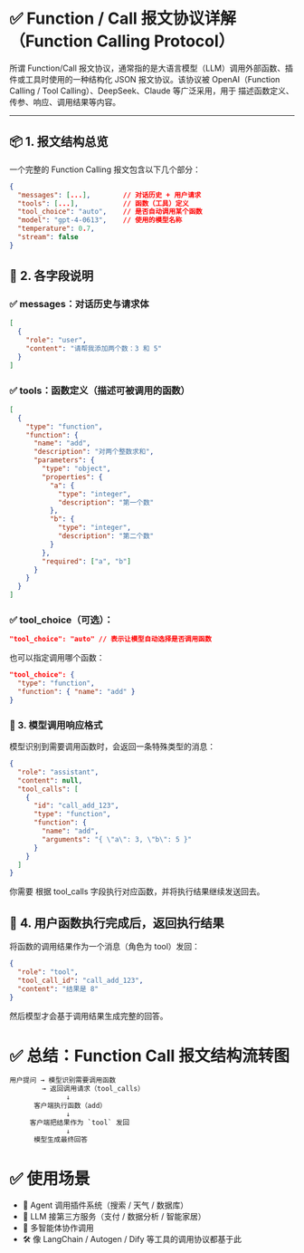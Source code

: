 # ✅ Function / Call 报文协议详解（Function Calling Protocol）

所谓 Function/Call 报文协议，通常指的是大语言模型（LLM）调用外部函数、插件或工具时使用的一种结构化 JSON 报文协议。该协议被 OpenAI（Function Calling / Tool Calling）、DeepSeek、Claude 等广泛采用，用于 描述函数定义、传参、响应、调用结果等内容。

---

## 📦 1. 报文结构总览
一个完整的 Function Calling 报文包含以下几个部分：
```json
{
  "messages": [...],        // 对话历史 + 用户请求
  "tools": [...],           // 函数（工具）定义
  "tool_choice": "auto",    // 是否自动调用某个函数
  "model": "gpt-4-0613",    // 使用的模型名称
  "temperature": 0.7,
  "stream": false
}
```
## 🧩 2. 各字段说明
### ✅ messages：对话历史与请求体
```json
[
  {
    "role": "user",
    "content": "请帮我添加两个数：3 和 5"
  }
]
```

### ✅ tools：函数定义（描述可被调用的函数）
```json
[
  {
    "type": "function",
    "function": {
      "name": "add",
      "description": "对两个整数求和",
      "parameters": {
        "type": "object",
        "properties": {
          "a": {
            "type": "integer",
            "description": "第一个数"
          },
          "b": {
            "type": "integer",
            "description": "第二个数"
          }
        },
        "required": ["a", "b"]
      }
    }
  }
]
```

### ✅ tool_choice（可选）：
```json
"tool_choice": "auto" // 表示让模型自动选择是否调用函数
```
也可以指定调用哪个函数：
```json
"tool_choice": {
  "type": "function",
  "function": { "name": "add" }
}
```

### 🧠 3. 模型调用响应格式
模型识别到需要调用函数时，会返回一条特殊类型的消息：

```json
{
  "role": "assistant",
  "content": null,
  "tool_calls": [
    {
      "id": "call_add_123",
      "type": "function",
      "function": {
        "name": "add",
        "arguments": "{ \"a\": 3, \"b\": 5 }"
      }
    }
  ]
}
```
你需要 根据 tool_calls 字段执行对应函数，并将执行结果继续发送回去。

## 🔁 4. 用户函数执行完成后，返回执行结果
将函数的调用结果作为一个消息（角色为 tool）发回：
```json
{
  "role": "tool",
  "tool_call_id": "call_add_123",
  "content": "结果是 8"
}
```
然后模型才会基于调用结果生成完整的回答。

# ✅ 总结：Function Call 报文结构流转图
```csharp
用户提问 → 模型识别需要调用函数
        → 返回调用请求（tool_calls）
              ↓
      客户端执行函数（add）
              ↓
     客户端把结果作为 `tool` 发回
              ↓
      模型生成最终回答

```

# ✅ 使用场景
- 🔌 Agent 调用插件系统（搜索 / 天气 / 数据库）
- 📱 LLM 接第三方服务（支付 / 数据分析 / 智能家居）
- 🧠 多智能体协作调用
- 🛠️ 像 LangChain / Autogen / Dify 等工具的调用协议都基于此